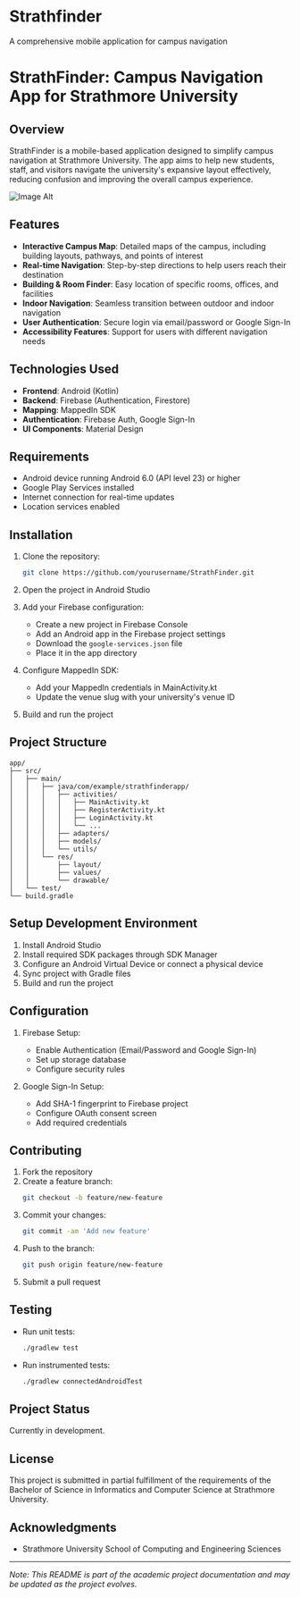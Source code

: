 # Strathfinder
A comprehensive mobile application for campus navigation 
# StrathFinder: Campus Navigation App for Strathmore University

## Overview
StrathFinder is a mobile-based application designed to simplify campus navigation at Strathmore University. The app aims to help new students, staff, and visitors navigate the university's expansive layout effectively, reducing confusion and improving the overall campus experience.

![Image Alt]([image_url](https://github.com/Sydney-Nyanchoga/Strathfinder/blob/e6e342bf5a63d005ce281858ebe716dea35af7da/Screenshot%202025-01-10%20153601.png))

## Features
- **Interactive Campus Map**: Detailed maps of the campus, including building layouts, pathways, and points of interest
- **Real-time Navigation**: Step-by-step directions to help users reach their destination
- **Building & Room Finder**: Easy location of specific rooms, offices, and facilities
- **Indoor Navigation**: Seamless transition between outdoor and indoor navigation
- **User Authentication**: Secure login via email/password or Google Sign-In
- **Accessibility Features**: Support for users with different navigation needs

## Technologies Used
- **Frontend**: Android (Kotlin)
- **Backend**: Firebase (Authentication, Firestore)
- **Mapping**: MappedIn SDK
- **Authentication**: Firebase Auth, Google Sign-In
- **UI Components**: Material Design

## Requirements
- Android device running Android 6.0 (API level 23) or higher
- Google Play Services installed
- Internet connection for real-time updates
- Location services enabled

## Installation
1. Clone the repository:
   ```bash
   git clone https://github.com/yourusername/StrathFinder.git
   ```

2. Open the project in Android Studio

3. Add your Firebase configuration:
    - Create a new project in Firebase Console
    - Add an Android app in the Firebase project settings
    - Download the `google-services.json` file
    - Place it in the app directory

4. Configure MappedIn SDK:
    - Add your MappedIn credentials in MainActivity.kt
    - Update the venue slug with your university's venue ID

5. Build and run the project

## Project Structure
```
app/
├── src/
│   ├── main/
│   │   ├── java/com/example/strathfinderapp/
│   │   │   ├── activities/
│   │   │   │   ├── MainActivity.kt
│   │   │   │   ├── RegisterActivity.kt
│   │   │   │   ├── LoginActivity.kt
│   │   │   │   └── ...
│   │   │   ├── adapters/
│   │   │   ├── models/
│   │   │   └── utils/
│   │   └── res/
│   │       ├── layout/
│   │       ├── values/
│   │       └── drawable/
│   └── test/
└── build.gradle
```

## Setup Development Environment
1. Install Android Studio
2. Install required SDK packages through SDK Manager
3. Configure an Android Virtual Device or connect a physical device
4. Sync project with Gradle files
5. Build and run the project

## Configuration
1. Firebase Setup:
    - Enable Authentication (Email/Password and Google Sign-In)
    - Set up storage database
    - Configure security rules

2. Google Sign-In Setup:
    - Add SHA-1 fingerprint to Firebase project
    - Configure OAuth consent screen
    - Add required credentials

## Contributing
1. Fork the repository
2. Create a feature branch:
   ```bash
   git checkout -b feature/new-feature
   ```
3. Commit your changes:
   ```bash
   git commit -am 'Add new feature'
   ```
4. Push to the branch:
   ```bash
   git push origin feature/new-feature
   ```
5. Submit a pull request

## Testing
- Run unit tests:
  ```bash
  ./gradlew test
  ```
- Run instrumented tests:
  ```bash
  ./gradlew connectedAndroidTest
  ```

## Project Status
Currently in development. 

## License
This project is submitted in partial fulfillment of the requirements of the Bachelor of Science in Informatics and Computer Science at Strathmore University.

## Acknowledgments
- Strathmore University School of Computing and Engineering Sciences

---
*Note: This README is part of the academic project documentation and may be updated as the project evolves.*

